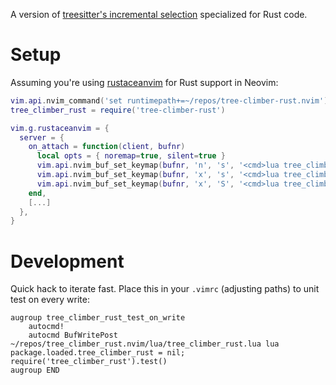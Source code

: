 A version of [treesitter's incremental
selection](https://github.com/nvim-treesitter/nvim-treesitter#incremental-selection) specialized for Rust
code.

# Setup

Assuming you're using [rustaceanvim](https://github.com/mrcjkb/rustaceanvim) for Rust support in Neovim:

```lua
vim.api.nvim_command('set runtimepath+=~/repos/tree-climber-rust.nvim')
tree_climber_rust = require('tree-climber-rust')

vim.g.rustaceanvim = {
  server = {
    on_attach = function(client, bufnr)
      local opts = { noremap=true, silent=true }
      vim.api.nvim_buf_set_keymap(bufnr, 'n', 's', '<cmd>lua tree_climber_rust.init_selection()<CR>', opts)
      vim.api.nvim_buf_set_keymap(bufnr, 'x', 's', '<cmd>lua tree_climber_rust.select_incremental()<CR>', opts)
      vim.api.nvim_buf_set_keymap(bufnr, 'x', 'S', '<cmd>lua tree_climber_rust.select_previous()<CR>', opts)
    end,
    [...]
  },
}
```

# Development

Quick hack to iterate fast.  Place this in your `.vimrc` (adjusting paths) to unit test on every write:

```vimrc
augroup tree_climber_rust_test_on_write
    autocmd!
    autocmd BufWritePost ~/repos/tree_climber_rust.nvim/lua/tree_climber_rust.lua lua package.loaded.tree_climber_rust = nil; require('tree_climber_rust').test()
augroup END
```
